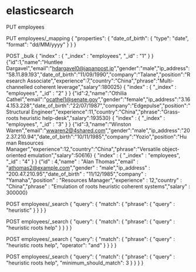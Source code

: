 # elasticsearch

PUT employees

PUT employees/_mapping
{
  "properties": {
    "date_of_birth": {
      "type": "date",
      "format": "dd/MM/yyyy"
    }
  }
}

POST _bulk
{ "index" : { "_index" : "employees", "_id" : "1" } }
{"id":1,"name":"Huntlee Dargavel","email":"hdargavel0@japanpost.jp","gender":"male","ip_address":"58.11.89.193","date_of_birth":"11/09/1990","company":"Talane","position":"Research Associate","experience":7,"country":"China","phrase":"Multi-channelled coherent leverage","salary":180025}
{ "index" : { "_index" : "employees", "_id" : "2" } }
{"id":2,"name":"Othilia Cathel","email":"ocathel1@senate.gov","gender":"female","ip_address":"3.164.153.228","date_of_birth":"22/07/1987","company":"Edgepulse","position":"Structural Engineer","experience":11,"country":"China","phrase":"Grass-roots heuristic help-desk","salary":193530}
{ "index" : { "_index" : "employees", "_id" : "3" } }
{"id":3,"name":"Winston Waren","email":"wwaren2@4shared.com","gender":"male","ip_address":"202.37.210.94","date_of_birth":"10/11/1985","company":"Yozio","position":"Human Resources Manager","experience":12,"country":"China","phrase":"Versatile object-oriented emulation","salary":50616}
{ "index" : { "_index" : "employees", "_id" : "4" } }
{"id" : 4,"name" : "Alan Thomas","email" : "athomas2@example.com","gender" : "male","ip_address" : "200.47.210.95","date_of_birth" : "11/12/1985","company" : "Yamaha","position" : "Resources Manager","experience" : 12,"country" : "China","phrase" : "Emulation of roots heuristic coherent systems","salary" : 300000}

POST employees/_search
{
  "query": {
    "match": {
      "phrase": {
        "query" : "heuristic"
      }
    }
  }
}

POST employees/_search
{
  "query": {
    "match": {
      "phrase": {
        "query" : "heuristic roots help"
      }
    }
  }
}

POST employees/_search
{
  "query": {
    "match": {
      "phrase": {
        "query" : "heuristic roots help",
        "operator": "and"
      }
    }
  }
}

POST employees/_search
{
  "query": {
    "match": {
      "phrase": {
        "query" : "heuristic roots help",
        "minimum_should_match": 3
      }
    }
  }
}
